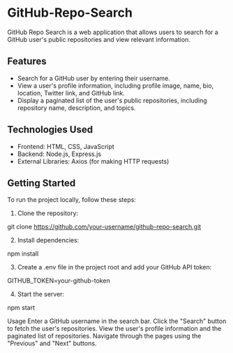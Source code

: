 # GitHub-Repo-Search
GitHub Repo Search is a web application that allows users to search for a GitHub user's public repositories and view relevant information.

## Features

- Search for a GitHub user by entering their username.
- View a user's profile information, including profile image, name, bio, location, Twitter link, and GitHub link.
- Display a paginated list of the user's public repositories, including repository name, description, and topics.

## Technologies Used

- Frontend: HTML, CSS, JavaScript
- Backend: Node.js, Express.js
- External Libraries: Axios (for making HTTP requests)

## Getting Started

To run the project locally, follow these steps:

1. Clone the repository:

git clone https://github.com/your-username/github-repo-search.git

2. Install dependencies:

npm install

3. Create a .env file in the project root and add your GitHub API token:

GITHUB_TOKEN=your-github-token

4. Start the server:

npm start


Usage
Enter a GitHub username in the search bar.
Click the "Search" button to fetch the user's repositories.
View the user's profile information and the paginated list of repositories.
Navigate through the pages using the "Previous" and "Next" buttons.
